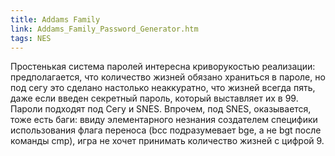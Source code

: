 ```yaml
---
title: Addams Family
link: Addams_Family_Password_Generator.htm
tags: NES
---
```

Простенькая система паролей интересна криворукостью реализации: предполагается, что количество жизней обязано храниться в пароле, но под сегу это сделано настолько неаккуратно, что жизней всегда пять, даже если введен секретный пароль, который выставляет их в 99. Пароли подходят под Сегу и SNES. Впрочем, под SNES, оказывается, тоже есть баги: ввиду элементарного незнания создателем специфики использования флага переноса (bcc подразумевает bge, а не bgt после команды cmp), игра не хочет принимать количество жизней с цифрой 9.
